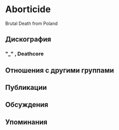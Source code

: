# Aborticide

Brutal Death from Poland

## Дискография

### "_" , Deathcore




## Отношения с другими группами


## Публикации


## Обсуждения


## Упоминания

